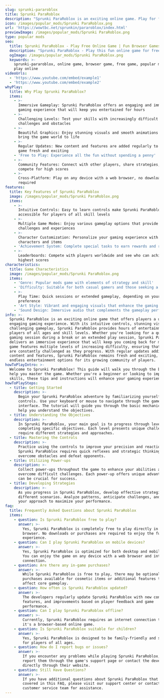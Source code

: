 ```yaml
---
slug: sprunki-pararoblox
title: Sprunki ParaRoblox
description: "Sprunki ParaRoblox is an exciting online game. Play for free directly in your browser!"
icon: /images/popular_mods/Sprunki ParaRoblox.png
url: 'https://wowtbc.net/sprunkin/pararoblox/index.html'
previewImage: /images/popular_mods/Sprunki ParaRoblox.png
type: popular mods
seo:
  title: Sprunki ParaRoblox - Play Free Online Game | Fun Browser Games
  description: "Sprunki ParaRoblox - Play this fun online game for free in your browser. No download required!"
  ogImage: /images/popular_mods/Sprunki ParaRoblox.png
  keywords: >-
    sprunki-pararoblox, online game, browser game, free game, popular mods game,
    play online
videoUrls:
  - 'https://www.youtube.com/embed/example1'
  - 'https://www.youtube.com/embed/example2'
whyPlay:
  title: Why Play Sprunki ParaRoblox?
  items:
    - >-
      Immersive Gameplay: Sprunki ParaRoblox offers an engaging and immersive
      gaming experience that will keep you entertained for hours
    - >-
      Challenging Levels: Test your skills with increasingly difficult
      challenges and obstacles
    - >-
      Beautiful Graphics: Enjoy stunning visuals and smooth animations that
      bring the game world to life
    - >-
      Regular Updates: New content and features are added regularly to keep the
      game fresh and exciting
    - 'Free to Play: Experience all the fun without spending a penny'
    - >-
      Community Features: Connect with other players, share strategies, and
      compete for high scores
    - >-
      Cross-Platform: Play on any device with a web browser, no downloads
      required
features:
  title: Key Features of Sprunki ParaRoblox
  image: /images/popular_mods/Sprunki ParaRoblox.png
  items:
    - >-
      Intuitive Controls: Easy to learn controls make Sprunki ParaRoblox
      accessible for players of all skill levels
    - >-
      Multiple Game Modes: Enjoy various gameplay options that provide different
      challenges and experiences
    - >-
      Character Customization: Personalize your gaming experience with unique
      characters and items
    - 'Achievement System: Complete special tasks to earn rewards and recognition'
    - >-
      Leaderboards: Compete with players worldwide and see who can achieve the
      highest scores
characteristics:
  title: Game Characteristics
  image: /images/popular_mods/Sprunki ParaRoblox.png
  items:
    - 'Genre: Popular mods game with elements of strategy and skill'
    - 'Difficulty: Suitable for both casual gamers and those seeking a challenge'
    - >-
      Play Time: Quick sessions or extended gameplay, depending on your
      preference
    - 'Art Style: Vibrant and engaging visuals that enhance the gaming experience'
    - 'Sound Design: Immersive audio that complements the gameplay perfectly'
info: >-
  Sprunki ParaRoblox is an exciting online game that offers players a unique and
  engaging gaming experience. With its intuitive controls, stunning visuals, and
  challenging gameplay, Sprunki ParaRoblox provides hours of entertainment for
  players of all ages and skill levels. Whether you're looking for a quick
  gaming session during a break or an extended play session, Sprunki ParaRoblox
  delivers an immersive experience that will keep you coming back for more. The
  game features multiple levels of increasing difficulty, ensuring that players
  are constantly challenged as they progress. With regular updates adding new
  content and features, Sprunki ParaRoblox remains fresh and exciting, providing
  endless entertainment options for its growing community of players.
howToPlayIntro: >-
  Welcome to Sprunki ParaRoblox! This guide will walk you through the basics and
  help you master the game. Whether you're a beginner or looking to improve your
  skills, these tips and instructions will enhance your gaming experience.
howToPlaySteps:
  - title: Getting Started
    description: >-
      Begin your Sprunki ParaRoblox adventure by familiarizing yourself with the
      controls. Use your keyboard or mouse to navigate through the game
      interface. The tutorial will guide you through the basic mechanics and
      help you understand the objectives.
  - title: Understanding the Objectives
    description: >-
      In Sprunki ParaRoblox, your main goal is to progress through levels by
      completing specific objectives. Each level presents unique challenges that
      require different strategies and approaches.
  - title: Mastering the Controls
    description: >-
      Practice using the controls to improve your precision and reaction time.
      Sprunki ParaRoblox requires quick reflexes and strategic thinking to
      overcome obstacles and defeat opponents.
  - title: Utilizing Power-ups
    description: >-
      Collect power-ups throughout the game to enhance your abilities and
      overcome difficult challenges. Each power-up offers unique advantages that
      can be crucial for success.
  - title: Developing Strategies
    description: >-
      As you progress in Sprunki ParaRoblox, develop effective strategies for
      different scenarios. Analyze patterns, anticipate challenges, and adapt
      your approach to maximize your performance.
faq:
  title: Frequently Asked Questions about Sprunki ParaRoblox
  items:
    - question: Is Sprunki ParaRoblox free to play?
      answer: >-
        Yes, Sprunki ParaRoblox is completely free to play directly in your web
        browser. No downloads or purchases are required to enjoy the full game
        experience.
    - question: Can I play Sprunki ParaRoblox on mobile devices?
      answer: >-
        Yes, Sprunki ParaRoblox is optimized for both desktop and mobile play.
        You can enjoy the game on any device with a web browser and internet
        connection.
    - question: Are there any in-game purchases?
      answer: >-
        While Sprunki ParaRoblox is free to play, there may be optional in-game
        purchases available for cosmetic items or additional features that don't
        affect core gameplay.
    - question: How often is Sprunki ParaRoblox updated?
      answer: >-
        The developers regularly update Sprunki ParaRoblox with new content,
        features, and improvements based on player feedback and game
        performance.
    - question: Can I play Sprunki ParaRoblox offline?
      answer: >-
        Currently, Sprunki ParaRoblox requires an internet connection to play as
        it's a browser-based online game.
    - question: Is Sprunki ParaRoblox suitable for children?
      answer: >-
        Yes, Sprunki ParaRoblox is designed to be family-friendly and suitable
        for players of all ages.
    - question: How do I report bugs or issues?
      answer: >-
        If you encounter any problems while playing Sprunki ParaRoblox, you can
        report them through the game's support page or contact the developers
        directly through their website.
    - question: Still Have Questions?
      answer: >-
        If you have additional questions about Sprunki ParaRoblox that aren't
        covered in this FAQ, please visit our support center or contact our
        customer service team for assistance.
---
```


